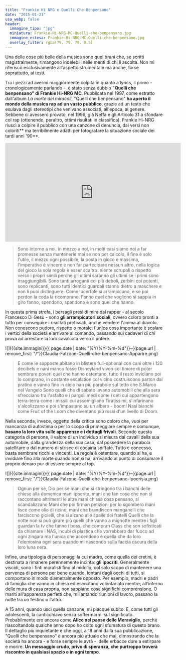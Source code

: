 ```yaml
---
title: "Frankie Hi NRG e Quelli Che Benpensano"
date: "2015-01-21"
usa_webp: false
header:
  immagine_tipo: "jpg"
  miniatura: Frankie-Hi-NRG-MC-Quelli-che-benpensano.jpg
  immagine_estesa: Frankie-Hi-NRG-MC-Quelli-che-benpensano.jpg
  overlay_filter: rgba(79, 79, 79, 0.5)
---
```


Una delle cose più belle della musica sono quei brani che, se scritti magistralmente, rimangono indelebili nelle menti di chi li ascolta. Non mi riferisco esclusivamente all'aspetto strumentale ma anche, forse soprattutto, ai testi.

Tra i pezzi ad avermi maggiormente colpita in quanto a lyrics, il primo - cronologicamente parlando -  è stato senza dubbio **"Quelli che benpensano" di Frankie Hi-NRG MC**. Pubblicata nel 1997, come estratto dall'album _La morte dei miracoli_, "Quelli che benpensano" **ha aperto il mondo della musica rap ad un vasto pubblico**, grazie ad un testo che esulava dagli stereotipi che venivano associati, all'epoca, al genere. Sebbene ci avessero provato, nel 1996, già Neffa e gli Articolo 31 a sfondare col rap (ottenendo, peraltro, ottimi risultati in classifica), Frankie Hi-NRG riuscì a colpire il pubblico con una canzone di denuncia, dai versi non coloriti** ma terribilmente adatti per fotografare la situazione sociale dei tardi anni '90**.

<iframe width="560" height="315" src="https://www.youtube.com/embed/vrpJB7ucC5Y" frameborder="0" allow="accelerometer; autoplay; encrypted-media; gyroscope; picture-in-picture" allowfullscreen></iframe>

> Sono intorno a noi, in mezzo a noi, in molti casi siamo noi a far promesse senza mantenerle mai se non per calcolo, il fine è solo l'utile, il mezzo ogni possibile, la posta in gioco è massima, l'imperativo è vincere e non far partecipare nessun altro, nella logica del gioco la sola regola è esser scaltro: niente scrupoli o rispetto verso i propri simili perchè gli ultimi saranno gli ultimi se i primi sono irraggiungibili. Sono tanti arroganti coi più deboli, zerbini coi potenti, sono replicanti, sono tutti identici guardali stanno dietro a maschere e non li puoi distinguere. Come lucertole si arrampicano, e se poi perdon la coda la ricomprano. Fanno quel che vogliono si sappia in giro fanno, spendono, spandono e sono quel che hanno.

In questa prima strofa, i bersagli presi di mira dal rapper - al secolo Francesco Di Gesù - sono **gli arrampicatori sociali**, ovvero coloro pronti a tutto per conseguire i risultati prefissati, anche vendere l'anima al diavolo. Non conoscono pudore, rispetto o morale: l'unica cosa importante è scalare i vertici della società e arrivare al comando, passando sui cadaveri di chi prova ad arrestare la loro cavalcata verso il potere.

![]({{site.immagini}}{{ page.date | date: "%Y/%Y-%m-%d"}}-{{page.url | remove_first: "/"}}Claudia-Falzone-Quelli-che-benpensano-Apparire.png)

> E come le supposte abitano in blisters full-optional con cani oltre i 120 decibels e nani manco fosse Disneyland vivon col timore di poter sembrare poveri quel che hanno ostentano, tutto il resto invidiano poi lo comprano, in costante escalation col vicino costruiscono parton dal pratino e vanno fino in cielo han più parabole sul tetto che S.Marco nel Vangelo Sono quelli che di sabato lavano automobili che alla sera sfrecciano tra l'asfalto e i pargoli medi come i ceti cui appartengono terra-terra come i missili cui assomigliano Tiratissimi, s'infarinano s'alcolizzano e poi s'impastano su un albero - boom! Nasi bianchi come Fruit of the Loom che diventano più rossi d'un livello di Doom.

Nella seconda, invece, oggetto della critica sono coloro che, vuoi per mancanza di autostima o per lo scopo di primeggiare sempre e comunque, **basano la loro vita sulle apparenze e i dettagli frivoli**. Secondo questa categoria di persone, il valore di un individuo si misura dai cavalli della sua automobile, dalla grandezza della sua casa, dal possedere la parabola satellitare o dal numero di strisce di cocaina sniffate. Tutto è concesso, basta sembrare ricchi e vincenti. La regola è ostentare, quando si ha, e invidiare fino alla morte quando non si ha, arrivando al punto di consumare il proprio denaro pur di essere sempre al top.

![]({{site.immagini}}{{ page.date | date: "%Y/%Y-%m-%d"}}-{{page.url | remove_first: "/"}}Claudia-Falzone-Quelli-che-benpensano-Ipocrisia.png)

> Ognun per sé, Dio per sé mani che si stringono tra i banchi delle chiese alla domenica mani ipocrite, mani che fan cose che non si raccontano altrimenti le altre mani chissà cosa pensano, si scandalizzano Mani che poi firman petizioni per lo sgombero mani lisce come olio di ricino, mani che brandiscon manganelli che farciscono gioielli, che si alzano alle spalle dei fratelli Quelli che la notte non si può girare più quelli che vanno a mignotte mentre i figli guardan la tv che fanno i boss, che compran Class che son sofisticati da chiamare i NAS, incubi di plastica che vorrebbero dar fuoco ad ogni zingara ma l'unica che accendono è quella che da loro l'elemosina ogni sera quando mi nascondo sulla faccia oscura della loro luna nera.

Infine, una tipologia di personaggi la cui madre, come quella dei cretini, è destinata a rimanere perennemente incinta: **gli ipocriti**. Generalmente viscidi, sono i finti moralisti fino al midollo, col solo scopo di mantenere una parvenza di persone per bene quando, lontani dagli occhi di tutti, si comportano in modo diametralmente opposto. Per esempio, madri e padri di famiglia che vanno in chiesa ed esercitano volontariato mentre, all'interno delle mura di casa propria, non sappiano cosa significhi comprensione. O mariti all'apparenza perfetti che, millantando riunioni di lavoro, passano la notte tra un festino o l'altro.

A 15 anni, quando uscì quella canzone, mi piacque subito. E, come tutti gli adolescenti, la canticchiavo senza soffermarmi sul significato. Probabilmente ero ancora come **Alice nel paese delle Meraviglie**, perché riascoltandola qualche anno dopo ho colto ogni sfumatura di questo brano. Il dettaglio più inquietante è che oggi, a 18 anni dalla sua pubblicazione, "Quelli che benpensano" è ancora più attuale che mai, dimostrando che la società ha ancora - e forse sempre le avrà -  delle erbacce dure a estirpare e morire. **Un messaggio crudo, privo di speranza, che purtroppo troverà riscontro in qualsiasi spazio e in ogni tempo**.
